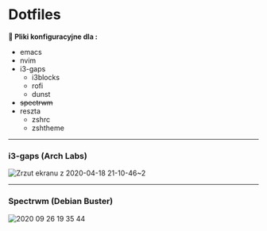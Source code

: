 # Dotfiles 
**:bear: Pliki konfiguracyjne dla :**
* emacs
* nvim
* i3-gaps
  - i3blocks
  - rofi
  - dunst
* ~~spectrwm~~
* reszta
  - zshrc
  - zshtheme
 ---
### i3-gaps (Arch Labs)
![Zrzut ekranu z 2020-04-18 21-10-46~2](https://user-images.githubusercontent.com/57843904/222683465-30abfc1d-6fe3-43b0-b35e-fa81bad0d1ad.png)
***
### Spectrwm (Debian Buster)
![2020 09 26 19 35 44](https://user-images.githubusercontent.com/57843904/222684366-99634c76-7f83-4ebd-9709-cc839b0ce1ee.png)
